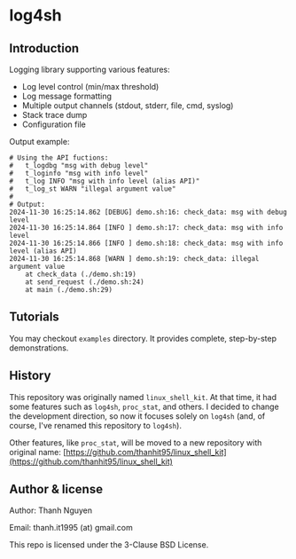 # log4sh


## Introduction

Logging library supporting various features:

- Log level control (min/max threshold)
- Log message formatting
- Multiple output channels (stdout, stderr, file, cmd, syslog)
- Stack trace dump
- Configuration file

Output example:

```shell
# Using the API fuctions:
#   t_logdbg "msg with debug level"
#   t_loginfo "msg with info level"
#   t_log INFO "msg with info level (alias API)"
#   t_log_st WARN "illegal argument value"
#
# Output:
2024-11-30 16:25:14.862 [DEBUG] demo.sh:16: check_data: msg with debug level
2024-11-30 16:25:14.864 [INFO ] demo.sh:17: check_data: msg with info level
2024-11-30 16:25:14.866 [INFO ] demo.sh:18: check_data: msg with info level (alias API)
2024-11-30 16:25:14.868 [WARN ] demo.sh:19: check_data: illegal argument value
    at check_data (./demo.sh:19)
    at send_request (./demo.sh:24)
    at main (./demo.sh:29)
```


## Tutorials

You may checkout `examples` directory. It provides complete, step-by-step demonstrations.


## History

This repository was originally named `linux_shell_kit`. At that time, it had some features such as `log4sh`, `proc_stat`, and others. I decided to change the development direction, so now it focuses solely on `log4sh` (and, of course, I've renamed this repository to `log4sh`).

Other features, like `proc_stat`, will be moved to a new repository with original name: [https://github.com/thanhit95/linux_shell_kit](https://github.com/thanhit95/linux_shell_kit)


## Author & license

Author: Thanh Nguyen

Email: thanh.it1995 (at) gmail.com

This repo is licensed under the 3-Clause BSD License.
